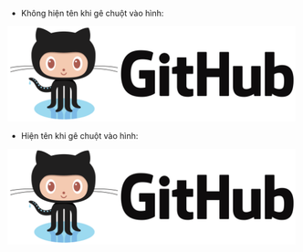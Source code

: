 * Không hiện tên khi gê chuột vào hình:

![](https://raw.githubusercontent.com/thiminhnhut/markdown/master/github-markdown/examples/github-logo.png)

* Hiện tên khi gê chuột vào hình:

![](https://raw.githubusercontent.com/thiminhnhut/markdown/master/github-markdown/examples/github-logo.png "Logo GitHub")



